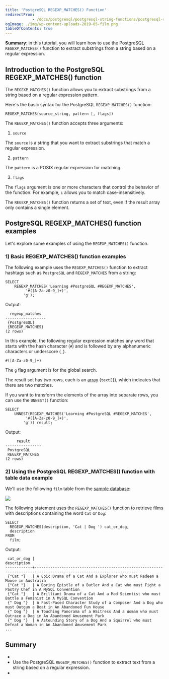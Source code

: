 ```yaml
---
title: 'PostgreSQL REGEXP_MATCHES() Function'
redirectFrom: 
            - /docs/postgresql/postgresql-string-functions/postgresql-regexp_matches/
ogImage: ./img/wp-content-uploads-2019-05-film.png
tableOfContents: true
---
```



**Summary**: in this tutorial, you will learn how to use the PostgreSQL `REGEXP_MATCHES()` function to extract substrings from a string based on a regular expression.





## Introduction to the PostgreSQL REGEXP_MATCHES() function





The `REGEXP_MATCHES()` function allows you to extract substrings from a string based on a regular expression pattern.





Here's the basic syntax for the PostgreSQL `REGEXP_MATCHES()` function:





```
REGEXP_MATCHES(source_string, pattern [, flags])
```





The `REGEXP_MATCHES()` function accepts three arguments:





1. `source`





The `source` is a string that you want to extract substrings that match a regular expression.





2. `pattern`





The `pattern` is a POSIX regular expression for matching.





3. `flags`





The `flags` argument is one or more characters that control the behavior of the function. For example, `i` allows you to match case-insensitively.





The `REGEXP_MATCHES()` function returns a set of text, even if the result array only contains a single element.





## PostgreSQL REGEXP_MATCHES() function examples





Let's explore some examples of using the `REGEXP_MATCHES()` function.





### 1) Basic REGEXP_MATCHES() function examples





The following example uses the `REGEXP_MATCHES()` function to extract hashtags such as `PostgreSQL` and `REGEXP_MATCHES` from a string:





```
SELECT
    REGEXP_MATCHES('Learning #PostgreSQL #REGEXP_MATCHES',
         '#([A-Za-z0-9_]+)',
        'g');
```





Output:





```
  regexp_matches
------------------
 {PostgreSQL}
 {REGEXP_MATCHES}
(2 rows)
```





In this example, the following regular expression matches any word that starts with the hash character (`#`) and is followed by any alphanumeric characters or underscore (`_`).





```
#([A-Za-z0-9_]+)
```





The `g` flag argument is for the global search.





The result set has two rows, each is an [array](/docs/postgresql/postgresql-array) (`text[]`), which indicates that there are two matches.





If you want to transform the elements of the array into separate rows, you can use the `UNNEST()` function:





```
SELECT
    UNNEST(REGEXP_MATCHES('Learning #PostgreSQL #REGEXP_MATCHES',
         '#([A-Za-z0-9_]+)',
        'g')) result;
```





Output:





```
     result
----------------
 PostgreSQL
 REGEXP_MATCHES
(2 rows)
```





### 2) Using the PostgreSQL REGEXP_MATCHES() function with table data example





We'll use the following `film` table from the [sample database](https://www.postgresqltutorial.com/postgresql-getting-started/postgresql-sample-database/):





![](./img/wp-content-uploads-2019-05-film.png)





The following statement uses the `REGEXP_MATCHES()` function to retrieve films with descriptions containing the word `Cat` or `Dog`:





```
SELECT
  REGEXP_MATCHES(description, 'Cat | Dog ') cat_or_dog,
  description
FROM
  film;
```





Output:





```
 cat_or_dog |                                                    description
------------+--------------------------------------------------------------------------------------------------------------------
 {"Cat "}   | A Epic Drama of a Cat And a Explorer who must Redeem a Moose in Australia
 {"Cat "}   | A Boring Epistle of a Butler And a Cat who must Fight a Pastry Chef in A MySQL Convention
 {"Cat "}   | A Brilliant Drama of a Cat And a Mad Scientist who must Battle a Feminist in A MySQL Convention
 {" Dog "}  | A Fast-Paced Character Study of a Composer And a Dog who must Outgun a Boat in An Abandoned Fun House
 {" Dog "}  | A Touching Panorama of a Waitress And a Woman who must Outrace a Dog in An Abandoned Amusement Park
 {" Dog "}  | A Astounding Story of a Dog And a Squirrel who must Defeat a Woman in An Abandoned Amusement Park
...
```





## Summary





- 
- Use the PostgreSQL `REGEXP_MATCHES()` function to extract text from a string based on a regular expression.
- 



